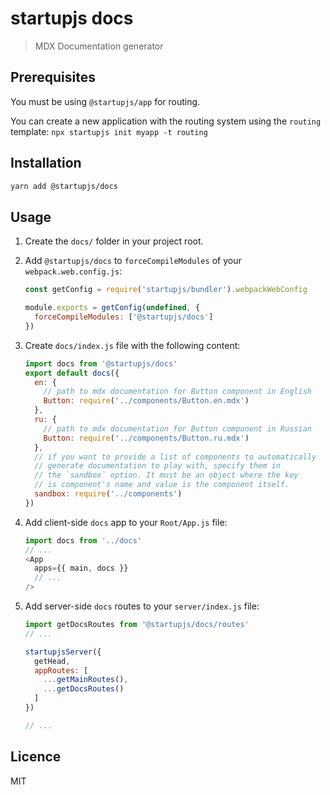# startupjs docs
> MDX Documentation generator

## Prerequisites

You must be using `@startupjs/app` for routing.

You can create a new application with the routing system using the `routing` template: `npx startupjs init myapp -t routing`

## Installation

```sh
yarn add @startupjs/docs
```

## Usage

1. Create the `docs/` folder in your project root.

1. Add `@startupjs/docs` to `forceCompileModules` of your `webpack.web.config.js`:

    ```js
    const getConfig = require('startupjs/bundler').webpackWebConfig

    module.exports = getConfig(undefined, {
      forceCompileModules: ['@startupjs/docs']
    })
    ```

1. Create `docs/index.js` file with the following content:

    ```js
    import docs from '@startupjs/docs'
    export default docs({
      en: {
        // path to mdx documentation for Button component in English
        Button: require('../components/Button.en.mdx')
      },
      ru: {
        // path to mdx documentation for Button component in Russian
        Button: require('../components/Button.ru.mdx')
      },
      // if you want to provide a list of components to automatically
      // generate documentation to play with, specify them in
      // the `sandbox` option. It must be an object where the key
      // is component's name and value is the component itself.
      sandbox: require('../components')
    })
    ```

1. Add client-side `docs` app to your `Root/App.js` file:

    ```js
    import docs from '../docs'
    // ...
    <App
      apps={{ main, docs }}
      // ...
    />
    ```

1. Add server-side `docs` routes to your `server/index.js` file:

    ```js
    import getDocsRoutes from '@startupjs/docs/routes'
    // ...

    startupjsServer({
      getHead,
      appRoutes: [
        ...getMainRoutes(),
        ...getDocsRoutes()
      ]
    })

    // ...
    ```

## Licence

MIT
